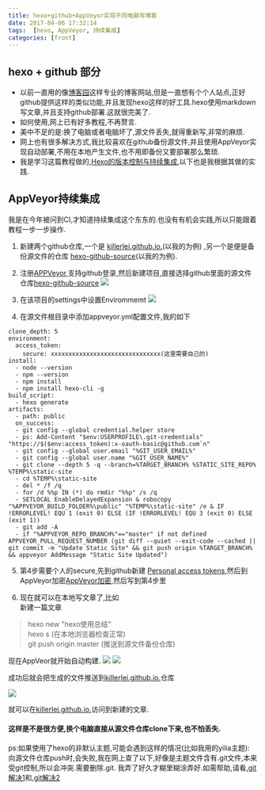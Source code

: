 ```yaml
---
title: hexo+github+AppVeyor实现不同电脑写博客
date: 2017-04-06 17:32:14
tags:  [hexo, AppVeyor, 持续集成]
categories: [front]
---
```

## hexo + github 部分
+ 以前一直用的像[博客园](http://www.cnblogs.com/)这样专业的博客网站,但是一直想有个个人站点,正好github提供这样的类似功能,并且发现hexo这样的好工具.hexo使用markdown写文章,并且支持github部署.这就很完美了.
+ 如何使用,网上已有好多教程,不再赘言.
+ 美中不足的是:换了电脑或者电脑坏了,源文件丢失,就得重新写,非常的麻烦.
+ 网上也有很多解决方式,我比较喜欢在github备份源文件,并且使用AppVeyor实现自动部署,不用在本地产生文件,也不用即备份又要部署那么繁琐.
+ 我是学习这篇教程做的,[Hexo的版本控制与持续集成](https://formulahendry.github.io/2016/12/04/hexo-ci/),以下也是我根据其做的实践.
<!-- more -->

## AppVeyor持续集成
我是在今年被问到CI,才知道持续集成这个东东的.也没有有机会实践,所以只能跟着教程一步一步操作.

1. 新建两个github仓库,一个是 [killerlei.github.io.](https://github.com/killerlei/killerlei.github.io)(以我的为例) ,另一个是便是备份源文件的仓库 [hexo-github-source](https://github.com/killerlei/hexo-github-source)(以我的为例).


2. 注册[APPVeyor](https://www.appveyor.com/),支持github登录,然后新建项目,直接选择github里面的源文件仓库[hexo-github-source](https://github.com/killerlei/hexo-github-source) 
![](http://oo0zdjapt.bkt.clouddn.com/hexo/imagesappveyor-p.png)

3. 在该项目的settings中设置Envirommemt
![](http://oo0zdjapt.bkt.clouddn.com/Appveyor-e.png)

4. 在源文件根目录中添加appveyor.yml配置文件,我的如下 
```
clone_depth: 5
environment:
  access_token:
    secure: xxxxxxxxxxxxxxxxxxxxxxxxxxxxxxx(这里需要自己的)
install:
  - node --version
  - npm --version
  - npm install
  - npm install hexo-cli -g
build_script:
  - hexo generate
artifacts:
  - path: public
  on_success:
  - git config --global credential.helper store
  - ps: Add-Content "$env:USERPROFILE\.git-credentials" "https://$($env:access_token):x-oauth-basic@github.com`n"
  - git config --global user.email "%GIT_USER_EMAIL%"
  - git config --global user.name "%GIT_USER_NAME%"
  - git clone --depth 5 -q --branch=%TARGET_BRANCH% %STATIC_SITE_REPO% %TEMP%\static-site
  - cd %TEMP%\static-site
  - del * /f /q
  - for /d %%p IN (*) do rmdir "%%p" /s /q
  - SETLOCAL EnableDelayedExpansion & robocopy "%APPVEYOR_BUILD_FOLDER%\public" "%TEMP%\static-site" /e & IF !ERRORLEVEL! EQU 1 (exit 0) ELSE (IF !ERRORLEVEL! EQU 3 (exit 0) ELSE (exit 1))
  - git add -A
  - if "%APPVEYOR_REPO_BRANCH%"=="master" if not defined APPVEYOR_PULL_REQUEST_NUMBER (git diff --quiet --exit-code --cached || git commit -m "Update Static Site" && git push origin %TARGET_BRANCH% && appveyor AddMessage "Static Site Updated")
```
5. 第4步需要个人的secure,先到github新建 [Personal access tokens](https://github.com/settings/tokens),然后到AppVeyor加密[AppVeyor加密](https://ci.appveyor.com/tools/encrypt),然后写到第4步里

6. 现在就可以在本地写文章了,比如 <br>新建一篇文章  
>hexo new "hexo使用总结"<br> 
  hexo s   (在本地浏览器检查正常)<br>
  git push origin master (推送到源文件备份仓库)<br>

   现在AppVeor就开始自动构建.
![](http://oo0zdjapt.bkt.clouddn.com/hexo/images/appveyor-b1.png)
![](http://oo0zdjapt.bkt.clouddn.com/hexo/images/appveyor-b2.png) 

成功后就会把生成的文件推送到[killerlei.github.io.](https://github.com/killerlei/killerlei.github.io)仓库

![](http://oo0zdjapt.bkt.clouddn.com/hexo/images/git-io.png)    

就可以在[killerlei.github.io.](https://killerlei.github.io./)访问到新建的文章.

####  这样是不是很方便,换个电脑直接从源文件仓库clone下来,也不怕丢失.
ps:如果使用了hexo的非默认主题,可能会遇到这样的情况(比如我用的yilia主题):<br>
向源文件仓库push时,会失败,我在网上查了以下,好像是主题文件含有.git文件,本来受git控制,所以会冲突.需要删除.git. 我弄了好久才糊里糊涂弄好.如需帮助,请看[.git解决1](http://memory.blog.51cto.com/6054201/1217107)和[.git解决2](http://bbs.csdn.net/topics/390822726)
